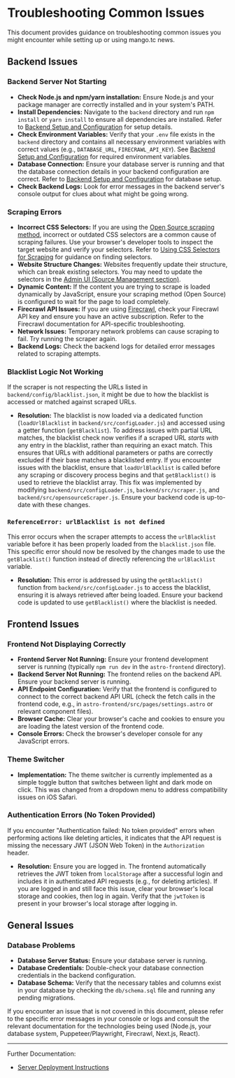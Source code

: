 # Troubleshooting Common Issues

This document provides guidance on troubleshooting common issues you might encounter while setting up or using mango.tc news.

## Backend Issues

### Backend Server Not Starting

-   **Check Node.js and npm/yarn installation:** Ensure Node.js and your package manager are correctly installed and in your system's PATH.
-   **Install Dependencies:** Navigate to the `backend` directory and run `npm install` or `yarn install` to ensure all dependencies are installed. Refer to [Backend Setup and Configuration](backend-setup.md#setup-steps) for setup details.
-   **Check Environment Variables:** Verify that your `.env` file exists in the `backend` directory and contains all necessary environment variables with correct values (e.g., `DATABASE_URL`, `FIRECRAWL_API_KEY`). See [Backend Setup and Configuration](backend-setup.md#environment-variables) for required environment variables.
-   **Database Connection:** Ensure your database server is running and that the database connection details in your backend configuration are correct. Refer to [Backend Setup and Configuration](backend-setup.md#database-setup) for database setup.
-   **Check Backend Logs:** Look for error messages in the backend server's console output for clues about what might be going wrong.

### Scraping Errors

-   **Incorrect CSS Selectors:** If you are using the [Open Source scraping method](scraping-methods.md#open-source-scraping-puppeteerplaywright), incorrect or outdated CSS selectors are a common cause of scraping failures. Use your browser's developer tools to inspect the target website and verify your selectors. Refer to [Using CSS Selectors for Scraping](css-selectors.md) for guidance on finding selectors.
-   **Website Structure Changes:** Websites frequently update their structure, which can break existing selectors. You may need to update the selectors in the [Admin UI (Source Management section)](admin-ui.md#source-management).
-   **Dynamic Content:** If the content you are trying to scrape is loaded dynamically by JavaScript, ensure your scraping method (Open Source) is configured to wait for the page to load completely.
-   **Firecrawl API Issues:** If you are using [Firecrawl](scraping-methods.md#firecrawl-scraping), check your Firecrawl API key and ensure you have an active subscription. Refer to the Firecrawl documentation for API-specific troubleshooting.
-   **Network Issues:** Temporary network problems can cause scraping to fail. Try running the scraper again.
-   **Backend Logs:** Check the backend logs for detailed error messages related to scraping attempts.

### Blacklist Logic Not Working

If the scraper is not respecting the URLs listed in `backend/config/blacklist.json`, it might be due to how the blacklist is accessed or matched against scraped URLs.

*   **Resolution:** The blacklist is now loaded via a dedicated function (`loadUrlBlacklist` in `backend/src/configLoader.js`) and accessed using a getter function (`getBlacklist`). To address issues with partial URL matches, the blacklist check now verifies if a scraped URL *starts with* any entry in the blacklist, rather than requiring an exact match. This ensures that URLs with additional parameters or paths are correctly excluded if their base matches a blacklisted entry. If you encounter issues with the blacklist, ensure that `loadUrlBlacklist` is called before any scraping or discovery process begins and that `getBlacklist()` is used to retrieve the blacklist array. This fix was implemented by modifying `backend/src/configLoader.js`, `backend/src/scraper.js`, and `backend/src/opensourceScraper.js`. Ensure your backend code is up-to-date with these changes.

### `ReferenceError: urlBlacklist is not defined`

This error occurs when the scraper attempts to access the `urlBlacklist` variable before it has been properly loaded from the `blacklist.json` file. This specific error should now be resolved by the changes made to use the `getBlacklist()` function instead of directly referencing the `urlBlacklist` variable.

*   **Resolution:** This error is addressed by using the `getBlacklist()` function from `backend/src/configLoader.js` to access the blacklist, ensuring it is always retrieved after being loaded. Ensure your backend code is updated to use `getBlacklist()` where the blacklist is needed.

## Frontend Issues

### Frontend Not Displaying Correctly

-   **Frontend Server Not Running:** Ensure your frontend development server is running (typically `npm run dev` in the `astro-frontend` directory).
-   **Backend Server Not Running:** The frontend relies on the backend API. Ensure your backend server is running.
-   **API Endpoint Configuration:** Verify that the frontend is configured to connect to the correct backend API URL (check the fetch calls in the frontend code, e.g., in `astro-frontend/src/pages/settings.astro` or relevant component files).
-   **Browser Cache:** Clear your browser's cache and cookies to ensure you are loading the latest version of the frontend code.
-   **Console Errors:** Check the browser's developer console for any JavaScript errors.

### Theme Switcher

-   **Implementation:** The theme switcher is currently implemented as a simple toggle button that switches between light and dark mode on click. This was changed from a dropdown menu to address compatibility issues on iOS Safari.

### Authentication Errors (No Token Provided)

If you encounter "Authentication failed: No token provided" errors when performing actions like deleting articles, it indicates that the API request is missing the necessary JWT (JSON Web Token) in the `Authorization` header.

-   **Resolution:** Ensure you are logged in. The frontend automatically retrieves the JWT token from `localStorage` after a successful login and includes it in authenticated API requests (e.g., for deleting articles). If you are logged in and still face this issue, clear your browser's local storage and cookies, then log in again. Verify that the `jwtToken` is present in your browser's local storage after logging in.

## General Issues

### Database Problems

-   **Database Server Status:** Ensure your database server is running.
-   **Database Credentials:** Double-check your database connection credentials in the backend configuration.
-   **Database Schema:** Verify that the necessary tables and columns exist in your database by checking the `db/schema.sql` file and running any pending migrations.

If you encounter an issue that is not covered in this document, please refer to the specific error messages in your console or logs and consult the relevant documentation for the technologies being used (Node.js, your database system, Puppeteer/Playwright, Firecrawl, Next.js, React).

---

Further Documentation:
* [Server Deployment Instructions](../deployment.md)
